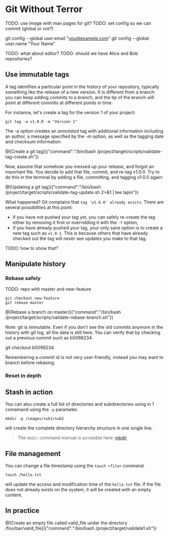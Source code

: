 # Git Without Terror

TODO: use image with man pages for git?
TODO: set config so we can commit (global or not?)

  git config --global user.email "you@example.com"
  git config --global user.name "Your Name"

TODO: what about editor?
TODO: should we have Alice and Bob repositories?

## Use immutable tags

A tag identifies a particular point in the history of your repository, typically something like the release of a new version. It is different from a branch: you can keep adding commits to a branch, and the tip of the branch will point at different commits at different points in time.

For instance, let's create a tag for the version 1 of your project:

```
git tag -a v1.0.0 -m "Version 1"
```

The -a option creates an *annotated* tag with additional information including an author, a message specified by the -m option, as well as the tagging date and checksum information.

@[Create a git tag]({"command":"/bin/bash /project/target/scripts/validate-tag-create.sh"})

Now, assume that somehow you messed up your release, and forgot an important file. You decide to add that file, commit, and re-tag v1.0.0. Try to do this in the terminal by adding a file, committing, and tagging v1.0.0 again:

@[Updating a git tag]({"command":"/bin/bash /project/target/scripts/validate-tag-update.sh 2>&1 | tee lapin"})

What happened? Git complains that `tag 'v1.0.0' already exists`. There are several possibilities at this point:

  * if you have not pushed your tag yet, you can safely re-create the tag either by removing it first or overridding it with the `-f` option,
  * if you have already pushed your tag, your only sane option is to create a new tag such as `v1.0.1`. This is because others that have already checked out the tag will never see updates you make to that tag.

TODO: how to show that?

## Manipulate history

### Rebase safely

TODO: repo with master and new-feature

```
git checkout new-feature
git rebase master
```

@[Rebase a branch on master]({"command":"/bin/bash /project/target/scripts/validate-rebase-branch.sh"})

Note: git is immutable. Even if you don't see the old commits anymore in the history with git log, all the data is still here. You can verify that by checking out a previous commit such as b5098234.

git checkout b5098234

Remembering a commit id is not very user-friendly, instead you may want to branch before rebasing.

### Reset in depth

## Stash in action


You can also create a full list of directories and subdirectories using in 1 comamand using the `-p` parameter.
```
mkdir -p /images/sub1/sub2
```
will create the complete directory hierarchy structure in one single line.

> The `mkdir` command manual is accesible here: [mkdir](http://man7.org/linux/man-pages/man1/mkdir.1.html)

## File management

You can change a file timestamp using the `touch <file>` command.
```
touch /hello.txt
```
will update the access and modification time of the `hello.txt` file. If the file does not already exists on the system, it will be created with an empty content.

## In practice
@[Create an empty file called valid_file under the directory /foo/bar/valid_file]({"command":"/bin/bash /project/target/validate1.sh"})
